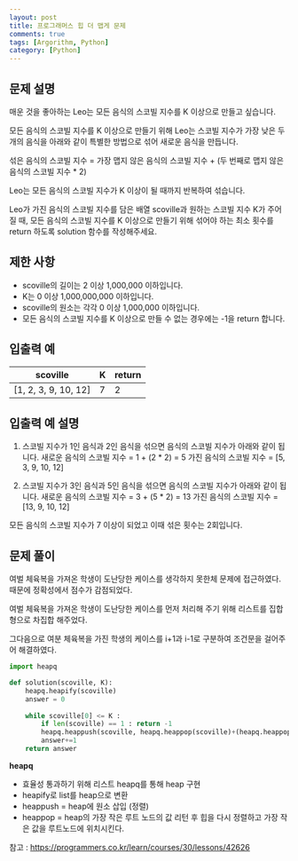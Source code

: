```yaml
---
layout: post
title: 프로그래머스 힙 더 맵게 문제
comments: true
tags: [Argorithm, Python]
category: [Python]
---
```



## 문제 설명
매운 것을 좋아하는 Leo는 모든 음식의 스코빌 지수를 K 이상으로 만들고 싶습니다. 

모든 음식의 스코빌 지수를 K 이상으로 만들기 위해 Leo는 스코빌 지수가 가장 낮은 두 개의 음식을 아래와 같이 특별한 방법으로 섞어 새로운 음식을 만듭니다.

섞은 음식의 스코빌 지수 = 가장 맵지 않은 음식의 스코빌 지수 + (두 번째로 맵지 않은 음식의 스코빌 지수 * 2)

Leo는 모든 음식의 스코빌 지수가 K 이상이 될 때까지 반복하여 섞습니다.

Leo가 가진 음식의 스코빌 지수를 담은 배열 scoville과 원하는 스코빌 지수 K가 주어질 때, 모든 음식의 스코빌 지수를 K 이상으로 만들기 위해 섞어야 하는 최소 횟수를 return 하도록 solution 함수를 작성해주세요.

## 제한 사항
- scoville의 길이는 2 이상 1,000,000 이하입니다.
- K는 0 이상 1,000,000,000 이하입니다.
- scoville의 원소는 각각 0 이상 1,000,000 이하입니다.
- 모든 음식의 스코빌 지수를 K 이상으로 만들 수 없는 경우에는 -1을 return 합니다.

## 입출력 예  
| scoville | K  | return |
|---| ---   | --- | 
|[1, 2, 3, 9, 10, 12]|	7 | 2 |  


## 입출력 예 설명
1. 스코빌 지수가 1인 음식과 2인 음식을 섞으면 음식의 스코빌 지수가 아래와 같이 됩니다.
새로운 음식의 스코빌 지수 = 1 + (2 * 2) = 5
가진 음식의 스코빌 지수 = [5, 3, 9, 10, 12]

2. 스코빌 지수가 3인 음식과 5인 음식을 섞으면 음식의 스코빌 지수가 아래와 같이 됩니다.
새로운 음식의 스코빌 지수 = 3 + (5 * 2) = 13
가진 음식의 스코빌 지수 = [13, 9, 10, 12]

모든 음식의 스코빌 지수가 7 이상이 되었고 이때 섞은 횟수는 2회입니다.

## 문제 풀이
여벌 체육복을 가져온 학생이 도난당한 케이스를 생각하지 못한체 문제에 접근하였다. 때문에 정확성에서 점수가 감점되었다.

여벌 체육복을 가져온 학생이 도난당한 케이스를 먼저 처리해 주기 위해 리스트를 집합형으로 차집합 해주었다.

그다음으로 여분 체육복을 가진 학생의 케이스를 i+1과 i-1로 구분하여 조건문을 걸어주어 해결하였다.

```python
import heapq

def solution(scoville, K):
    heapq.heapify(scoville)
    answer = 0
    
    while scoville[0] <= K :
        if len(scoville) == 1 : return -1
        heapq.heappush(scoville, heapq.heappop(scoville)+(heapq.heappop(scoville)*2))
        answer+=1
    return answer
```
**heapq**
- 효율성 통과하기 위해 리스트 heapq를 통해 heap 구현
- heapify로 list를 heap으로 변환
- heappush = heap에 원소 삽입 (정렬)
- heappop = heap의 가장 작은 루트 노드의 값 리턴 후 힙을 다시 정렬하고 가장 작은 값을 루트노드에 위치시킨다.

참고 : <https://programmers.co.kr/learn/courses/30/lessons/42626>